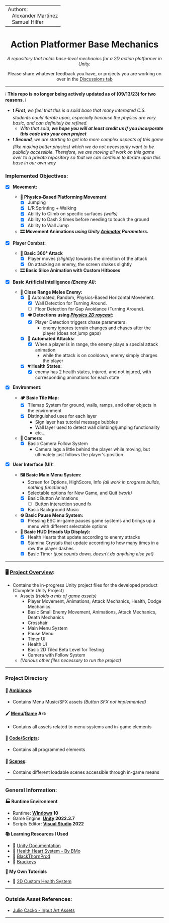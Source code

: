 
<table>
  <tr>
    <td>Authors:<br>
      &nbsp;&nbsp;&nbsp;Alexander Martinez<br>
      &nbsp;&nbsp;&nbsp;Samuel Hilfer</td>
  </tr>
</table>

<h1 align="center">Action Platformer Base Mechanics</h1>
<p align="center"><i>A repository that holds base-level mechanics for a 2D action platformer in Unity.</i></p>
<p align="center">Please share whatever feedback you have, or projects you are working on over in the <a href="https://github.com/GrowingPaigns/15-Minutes-From-Jupiter/discussions">Discussions tab</a></p>

---

:information_source: **This repo is no longer being actively updated as of (09/13/23) for two reasons**. :information_source:
- ❗ _**First**, we feel that this is a solid base that many interested C.S. students could iterate upon, especially because the physics are very basic, and can definitely be refined._
    - _With that said, **we hope you will at least credit us if you incorporate this code into your own project**_
- ❗ _**Second**, we are starting to get into more complex aspects of this game (like making better physics) which we do not necessarily want to be publicly accessible. Therefore, we are moving all work on this game over to a private repository so that we can continue to iterate upon this base in our own way_

### Implemented Objectives:
- [x] **Movement:**
  - **🏃 Physics-Based Platforming Movement**
    - [X] Jumping
    - [X] L/R Sprinting + Walking
    - [X] Ability to Climb on specific surfaces _(walls)_
    - [X] Ability to Dash 3 times before needing to touch the ground
    - [X] Ability to Wall Jump     
  - **🎞️ Movement Animations _using Unity [Animator](https://docs.unity3d.com/Manual/AnimatorWindow.html) Parameters_.**

- [x] **Player Combat:**
    - **🏹 Basic 360° Attack**
      - [X] Player moves _(slightly)_ towards the direction of the attack
      - [X] On attacking an enemy, the screen shakes slightly 
    - **🎞️ Basic Slice Animation with Custom Hitboxes**

- [x] **Basic Artificial Intelligence _(Enemy AI)_:**
    - **👿 Close Range Melee Enemy:**
        - [x] 🏃 Automated, Random, Physics-Based Horizontal Movement.
          - [x] Wall Detection for Turning Around.
          - [ ] Floor Detection for Gap Avoidance (Turning Around).
        - [x] **👁️ Detections using _[Physics 2D raycast](https://docs.unity3d.com/ScriptReference/Physics2D.Raycast.html)_:**
          - [x] Player Detection triggers chase parameters.
            - enemy ignores terrain changes and chases after the player (does not jump gaps) 
        - [x] **🏹 Automated Attacks:**
          - [X] When a player is in range, the enemy plays a special attack animation
            - while the attack is on cooldown, enemy simply charges the player
        - [x] **💔 Health States:**
          - [X] enemy has 2 health states, injured, and not injured, with corresponding animations for each state 

- [x] **Environment:**
  - **🏕️ Basic Tile Map:**
    - [X] Tilemap System for ground, walls, ramps, and other objects in the environment
    - [X] Distinguished uses for each layer
      - Sign layer has tutorial message bubbles
      - Wall layer used to detect wall climbing/jumping functionality
      - etc...
   - **🎥 Camera:**
     - [X] Basic Camera Follow System
       - Camera lags a little behind the player while moving, but ultimately just follows the player's position   

- [X] **User Interface (UI):**
  - **🖼️ Basic Main Menu System:**
    - Screen for Options, HighScore, Info _(all work in progress builds, nothing functional)_
    - Selectable options for New Game, and Quit _(work)_
    - [X] Basic Button Animations
      - [ ] Button interaction sound fx
    - [X] Basic Background Music
  - **⚙️ Basic Pause Menu System:**
    - [X] Pressing ESC in-game pauses game systems and brings up a menu with different selectable options
  - **🔲 Basic HUD (Heads Up Display):**
    - [X] Health Hearts that update according to enemy attacks
    - [X] Stamina Crystals that update according to how many times in a row the player dashes
    - [X] Basic Timer _(just counts down, doesn't do anything else yet)_ 
---
### 🖥️ [Project Overview](https://github.com/GrowingPaigns/15-Minutes-From-Jupiter/tree/main/Code):
- Contains the in-progress Unity project files for the developed product (Complete Unity Project)
    - Assets *(Holds a mix of game assets)*
        - Player Movement, Animations, Attack Mechanics, Health, Dodge Mechanics
        - Basic Small Enemy Movement, Animations, Attack Mechanics, Death Mechanics
        - Crosshair
        - Main Menu System
        - Pause Menu
        - Timer UI
        - Health UI
        - Basic 2D Tiled Beta Level for Testing
        - Camera with Follow System
    - *(Various other files necessary to run the project)*
---
### **Project Directory**
#### 🎵 [Ambiance](https://github.com/GrowingPaigns/Unity-2D-Platformer-Prototype/tree/main/Code/15%20Minutes%20From%20Jupiter/Assets/MainMenuAssets/Menu%20Ambiance): 
- Contains Menu Music/SFX assets *(Button SFX not implemented)*

#### 🖌️ [Menu](https://github.com/GrowingPaigns/Unity-2D-Platformer-Prototype/tree/main/Code/15%20Minutes%20From%20Jupiter/Assets/MainMenuAssets)/[Game](https://github.com/GrowingPaigns/Unity-2D-Platformer-Prototype/tree/main/Code/15%20Minutes%20From%20Jupiter/Assets/LevelAssets) Art:
- Contains all assets related to menu systems and in-game elements

#### 📜 [Code/Scripts](https://github.com/GrowingPaigns/Unity-2D-Platformer-Prototype/tree/main/Code/15%20Minutes%20From%20Jupiter/Assets/Scripts):
- Contains all programmed elements 

#### 🎥 [Scenes](https://github.com/GrowingPaigns/Unity-2D-Platformer-Prototype/tree/main/Code/15%20Minutes%20From%20Jupiter/Assets/Scenes):
- Contains different loadable scenes accessible through in-game means 

---   
### General Information:

**🏭 Runtime Environment**

- Runtime: **[Windows](https://www.microsoft.com/en-us/windows) 10**
- Game Engine: **[Unity](https://unity.com/releases/editor/whats-new/2022.3.7) 2022.3.7**
- Scripts Editor: **[Visual Studio](https://visualstudio.microsoft.com) 2022**

**📚 Learning Resources I Used**

- 📕 [Unity Documentation](https://docs.unity.com)
- 📼 [Health Heart System - By BMo](https://www.youtube.com/watch?v=5NViMw-ALAo)
- 📼 [BlackThornProd](https://www.youtube.com/@Blackthornprod)
- 📼 [Brackeys](https://www.youtube.com/@Brackeys)

**📄 My Own Tutorials**
- 📼 [2D Custom Health System](https://www.youtube.com/watch?v=sAy0K5W9Woc)

---      
### Outside Asset References:
- [Julio Cacko - Input Art Assets](https://juliocacko.itch.io/free-input-prompts) 
---   

